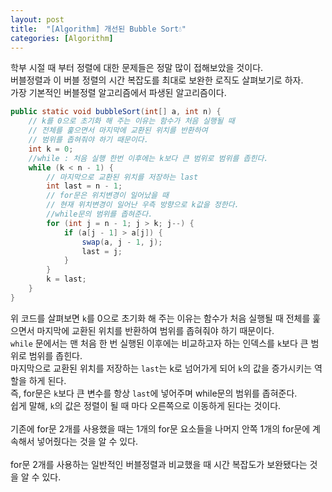```yaml
---
layout: post
title:  "[Algorithm] 개선된 Bubble Sort💧"
categories: [Algorithm]
---
```


학부 시절 때 부터 정렬에 대한 문제들은 정말 많이 접해보았을 것이다.<br/>
버블정렬과 이 버블 정렬의 시간 복잡도를 최대로 보완한 로직도 살펴보기로 하자.<br/>
가장 기본적인 버블정렬 알고리즘에서 파생된 알고리즘이다.<br/>
```java
public static void bubbleSort(int[] a, int n) {
    // k를 0으로 초기화 해 주는 이유는 함수가 처음 실행될 때
    // 전체를 훑으면서 마지막에 교환된 위치를 반환하여
    // 범위를 좁혀줘야 하기 때문이다.
    int k = 0;
    //while : 처음 실행 한번 이후에는 k보다 큰 범위로 범위를 좁힌다.
    while (k < n - 1) {
        // 마지막으로 교환된 위치를 저장하는 last
        int last = n - 1;
        // for문은 위치변경이 일어났을 때 
        // 현재 위치변경이 일어난 우측 방향으로 k값을 정한다.
        //while문의 범위를 좁혀준다.
        for (int j = n - 1; j > k; j--) {
            if (a[j - 1] > a[j]) {
                swap(a, j - 1, j);
                last = j;
            }
        }
        k = last;
    }
}
```
위 코드를 살펴보면 `k`를 0으로 초기화 해 주는 이유는 함수가 처음 실행될 때 전체를 훑으면서 마지막에 교환된 위치를 반환하여 범위를 좁혀줘야 하기 때문이다. <br/>
`while` 문에서는 맨 처음 한 번 실행된 이후에는 비교하고자 하는 인덱스를 `k`보다 큰 범위로 범위를 좁힌다.<br/>
마지막으로 교환된 위치를 저장하는 `last`는 k로 넘어가게 되어 `k`의 값을 증가시키는 역할을 하게 된다.<br/>
즉, for문은 `k`보다 큰 변수를 항상 `last`에 넣어주며 while문의 범위를 좁혀준다.<br/>
쉽게 말해, `k`의 값은 정렬이 될 때 마다 오른쪽으로 이동하게 된다는 것이다.<br/>
<br/>
기존에 for문 2개를 사용했을 때는 1개의 for문 요소들을 나머지 안쪽 1개의 for문에 계속해서 넣어줬다는 것을 알 수 있다.<br/>
<br/>
for문 2개를 사용하는 일반적인 버블정렬과 비교했을 때 시간 복잡도가 보완됐다는 것을 알 수 있다.<br/>